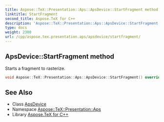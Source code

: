 ```yaml
---
title: Aspose::TeX::Presentation::Aps::ApsDevice::StartFragment method
linktitle: StartFragment
second_title: Aspose.TeX for C++
description: 'Aspose::TeX::Presentation::Aps::ApsDevice::StartFragment method. Starts a fragment to rasterize in C++.'
type: docs
weight: 2300
url: /cpp/aspose.tex.presentation.aps/apsdevice/startfragment/
---
```

## ApsDevice::StartFragment method


Starts a fragment to rasterize.

```cpp
void Aspose::TeX::Presentation::Aps::ApsDevice::StartFragment() override
```

## See Also

* Class [ApsDevice](../)
* Namespace [Aspose::TeX::Presentation::Aps](../../)
* Library [Aspose.TeX for C++](../../../)
